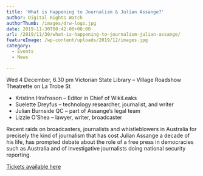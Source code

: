 ```yaml
---
title: 'What is happening to Journalism & Julian Assange?'
author: Digital Rights Watch
authorThumb: /images/drw-logo.jpg
date: 2019-11-30T00:42:00+00:00
url: /2019/11/30/what-is-happening-to-journalism-julian-assange/
featureImage: /wp-content/uploads/2019/12/images.jpg
category:
  - Events
  - News

---
```

Wed 4 December, 6.30 pm
Victorian State Library &#8211; Village Roadshow Theatrette on La Trobe St

  * Kristinn Hrafnsson &#8211; Editor in Chief of WikiLeaks
  * Suelette Dreyfus &#8211; technology researcher, journalist, and writer
  * Julian Burnside QC &#8211; part of Assange&#8217;s legal team
  * Lizzie O&#8217;Shea &#8211; lawyer, writer, broadcaster

Recent raids on broadcasters, journalists and whistleblowers in Australia for precisely the kind of journalism that has cost Julian Assange a decade of his life, has prompted debate about the role of a free press in democracies such as Australia and of investigative journalists doing national security reporting.

[Tickets available here][1]

 [1]: https://pretix.eu/Journalism/julian/
